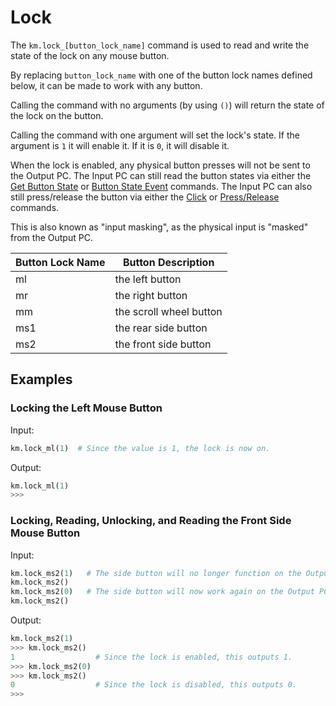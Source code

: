 # Lock

The `km.lock_[button_lock_name]` command is used to read and write the state of the lock on any mouse button.

By replacing `button_lock_name` with one of the button lock names defined below, it can be made to work with any button.

Calling the command with no arguments (by using `()`) will return the state of the lock on the button.

Calling the command with one argument will set the lock's state. If the argument is `1` it will enable it. If it is `0`,
it will disable it.

When the lock is enabled, any physical button presses will not be sent to the Output PC. The Input PC can still read the
button states via either the [Get Button State](get_btn_state.md) or [Button State Event](btn_state_event.md) commands.
The Input PC can also still press/release the button via either the [Click](click.md) or
[Press/Release](set_btn_state.md) commands.

This is also known as "input masking", as the physical input is "masked" from the Output PC.

| Button Lock Name | Button Description      |
| ---------------- | ----------------------- |
| ml               | the left button         |
| mr               | the right button        |
| mm               | the scroll wheel button |
| ms1              | the rear side button    |
| ms2              | the front side button   |

## Examples

### Locking the Left Mouse Button

Input:
```python
km.lock_ml(1)  # Since the value is 1, the lock is now on.
```

Output:
```python
km.lock_ml(1)
>>>
```

### Locking, Reading, Unlocking, and Reading the Front Side Mouse Button

Input:
```python
km.lock_ms2(1)   # The side button will no longer function on the Output PC.
km.lock_ms2()
km.lock_ms2(0)   # The side button will now work again on the Output PC.
km.lock_ms2()
```

Output:
```python
km.lock_ms2(1)
>>> km.lock_ms2()
1                  # Since the lock is enabled, this outputs 1.
>>> km.lock_ms2(0)
>>> km.lock_ms2()
0                  # Since the lock is disabled, this outputs 0.
>>>
```
